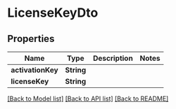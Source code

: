 # LicenseKeyDto

## Properties
Name | Type | Description | Notes
------------ | ------------- | ------------- | -------------
**activationKey** | **String** |  | 
**licenseKey** | **String** |  | 

[[Back to Model list]](../README.md#documentation-for-models) [[Back to API list]](../README.md#documentation-for-api-endpoints) [[Back to README]](../README.md)


